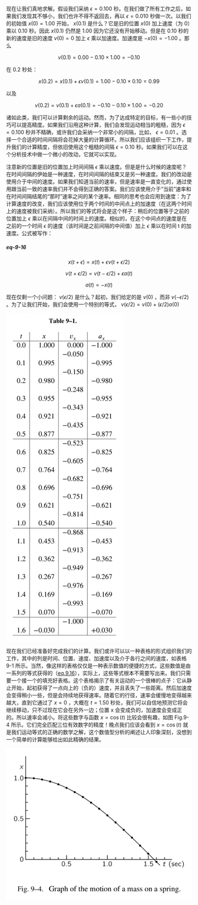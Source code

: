 现在让我们真地求解。假设我们采纳 $\epsilon=0.100$ 秒。在我们做了所有工作之后，如果我们发现其不够小，我们也许不得不返回去，再以 $\epsilon=0.010$ 秒做一次。以我们的初始值 $x(0)=1.00$ 开始， $x(0.1)$ 是什么？它是旧的位置 $x(0)$ 加上速度（为 0）乘以 0.10 秒。因此 $x(0.1)$ 仍然是 1.00 因为它还没有开始移动。但是在 0.10 秒的新的速度是旧的速度 $v(0)=0$ 加上 $\epsilon$ 乘以加速度。加速度是 $-x(0)=-1.00$ 。那么

$$v(0.1)=0.00-0.10\times{1.00}=-0.10$$

在 0.2 秒处：

$$x(0.2)=x(0.1)+\epsilon{v(0.1)}=1.00-0.10\times{0.10}=0.99$$

以及

$$v(0.2)=v(0.1)+\epsilon{a(0.1)}=-0.10-0.10\times{1.00}=-0.20$$

诸如此类，我们可以计算剩余的运动。然而，为了达成特定的目标，有一些小的技巧可以提高精度。如果我们沿用这种计算，我们会发现运动相当的粗糙，因为 $\epsilon=0.100$ 秒并不精确，或许我们会采纳一个非常小的间隔，比如， $\epsilon=0.01$ 。选择一个合适的时间间隔将会花掉大量的计算循环。所以我们应该组织一下工作，提升我们的计算精度，但依旧使用这个粗糙的间隔 $\epsilon=0.10$ 秒。如果我们可以在这个分析技术中做一个微小的改动，它就可以实现。

注意新的位置是旧的位置加上时间间隔 $\epsilon$ 乘以速度。但是是什么时候的速度呢？在时间间隔的伊始是一种速度，在时间间隔的结束又是另一种速度。我们的改动是使用介于中间的速度。如果我们知道当前的速率，但是速率是一直变化的，通过使用跟当前一致的速率我们并不会得到正确的答案。我们应该使用介于“当前”速率和在时间间隔结尾的“那时”速率之间的某个速率。相同的思考也会应用到速度：为了计算速度的改变，我们应该使用位于两个时间的中间点上的加速度（在这两个时间上的速度被我们采纳）。所以我们的等式将会是这个样子：稍后的位置等于之前的位置加上 $\epsilon$ 乘以在间隔中间的时间上的速度。相似的，在这个中间点的速度是在之前的一个时间 $\epsilon$ 的速度（该时间是之前间隔的中间值）加上 $\epsilon$ 乘以在时间 t 的加速度。公式被写作：

##### eq-9-16

$$x(t+\epsilon)=x(t)+\epsilon{v(t+\epsilon{/2})}$$

$$v(t+\epsilon{/2})=v(t-\epsilon{/2})+\epsilon{a(t)}$$

$$a(t)=-x(t)$$

现在仅剩一个小问题： $v(\epsilon{/2})$ 是什么？起初，我们给定的是 $v(0)$ ，而非 $v(-\epsilon{/2})$ 。为了让我们开始，我们会使用一个特别的等式， $v(\epsilon{/2})=v(0)+(\epsilon{/2})a(0)$

![Table 9-1](/assets/volume-1/table-9-1.png)

现在我们已经准备好完成我们的计算。我们或许可以以一种表格的形式组织我们的工作，其中的列是时间、位置、速度、加速度以及介于各行之间的速度，如表格 9-1 所示。当然，像这样的表格仅仅是一种表示数值的便捷的方式，这些数值是由一系列的等式获得的（[eq.9.16](/volume-1/9-newton's-laws-of-dynamics/9-6-numberical-solution-of-the-equations.md#eq-9-16)），实际上，这些等式根本不需要写出来。我们只需要一个接一个的填充好表格。这个表格揭示了有关运动的一个很棒的点子：它从静止开始，起初获得了一点向上的（负的）速度，并且丢失了一些距离。然后加速度会变得稍小一些，但是会持续地获得速率。随着它的行径，速率会缓慢地变得越来越大，直到它通过了 $x=0$ ，大概在 $t=1.50$ 秒处，我们可以自信地预测它将会继续移动，只不过现在它会在另外一边；位置 x 会变成负的，加速度会变成正的。所以速率会减小。将这些数字与函数 $x=\cos(t)$ 比较会很有趣，如图 Fig.9-4 所示。它们完全匹配三位有效数字的精度！晚点我们应该会看到 $x=\cos(t)$ 就是我们运动等式的正确的数学之解，这个数值型分析的阐述让人印象深刻，没想到一个简单的计算能够给出如此精确的结果。

![Fig.9-4. 在一个弹簧上运动的物体的图形](/assets/volume-1/fig-9-4.png)